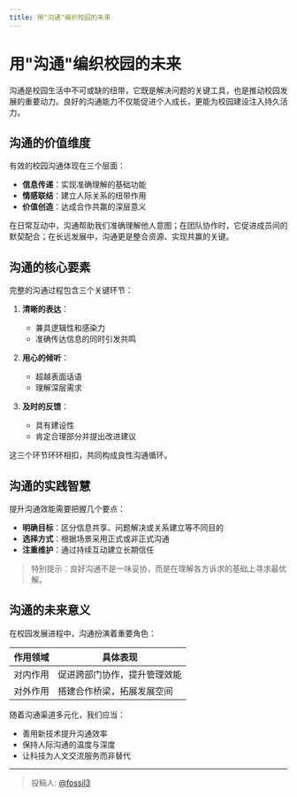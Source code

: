 ```yaml
---
title: 用"沟通"编织校园的未来
---
```


# 用"沟通"编织校园的未来

沟通是校园生活中不可或缺的纽带，它既是解决问题的关键工具，也是推动校园发展的重要动力。良好的沟通能力不仅能促进个人成长，更能为校园建设注入持久活力。

## 沟通的价值维度

有效的校园沟通体现在三个层面：
- **信息传递**：实现准确理解的基础功能
- **情感联结**：建立人际关系的纽带作用
- **价值创造**：达成合作共赢的深层意义

在日常互动中，沟通帮助我们准确理解他人意图；在团队协作时，它促进成员间的默契配合；在长远发展中，沟通更是整合资源、实现共赢的关键。

## 沟通的核心要素

完整的沟通过程包含三个关键环节：
1. **清晰的表达**：
   - 兼具逻辑性和感染力
   - 准确传达信息的同时引发共鸣

2. **用心的倾听**：
   - 超越表面话语
   - 理解深层需求

3. **及时的反馈**：
   - 具有建设性
   - 肯定合理部分并提出改进建议

这三个环节环环相扣，共同构成良性沟通循环。

## 沟通的实践智慧

提升沟通效能需要把握几个要点：
- **明确目标**：区分信息共享、问题解决或关系建立等不同目的
- **选择方式**：根据场景采用正式或非正式沟通
- **注重维护**：通过持续互动建立长期信任

> 特别提示：良好沟通不是一味妥协，而是在理解各方诉求的基础上寻求最优解。

## 沟通的未来意义

在校园发展进程中，沟通扮演着重要角色：

| 作用领域 | 具体表现 |
|---------|---------|
| 对内作用 | 促进跨部门协作，提升管理效能 |
| 对外作用 | 搭建合作桥梁，拓展发展空间 |

随着沟通渠道多元化，我们应当：
- 善用新技术提升沟通效率
- 保持人际沟通的温度与深度
- 让科技为人文交流服务而非替代

---

> 投稿人: [@fossil3](https://github.com/fossil3)
